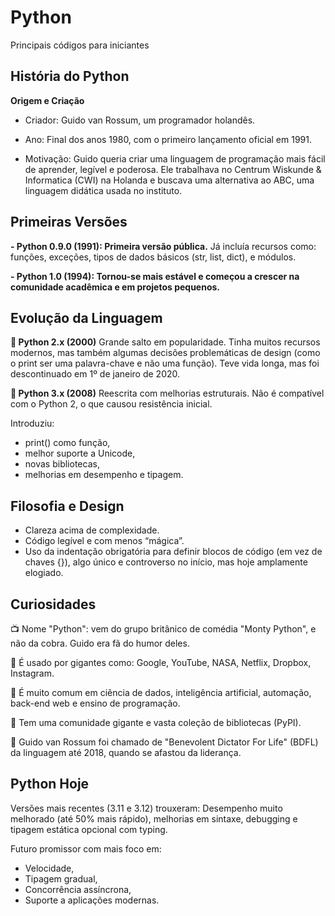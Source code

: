 # Python
 Principais códigos para iniciantes

## História do Python

**Origem e Criação**
- Criador: Guido van Rossum, um programador holandês.

- Ano: Final dos anos 1980, com o primeiro lançamento oficial em 1991.

- Motivação: Guido queria criar uma linguagem de programação mais fácil de aprender, legível e poderosa. Ele trabalhava no Centrum Wiskunde & Informatica (CWI) na Holanda e buscava uma alternativa ao ABC, uma linguagem didática usada no instituto.


## Primeiras Versões
**- Python 0.9.0 (1991): Primeira versão pública.**
Já incluía recursos como: funções, exceções, tipos de dados básicos (str, list, dict), e módulos.

**- Python 1.0 (1994): Tornou-se mais estável e começou a crescer na comunidade acadêmica e em projetos pequenos.**

## Evolução da Linguagem

**🐍 Python 2.x (2000)**
Grande salto em popularidade.
Tinha muitos recursos modernos, mas também algumas decisões problemáticas de design (como o print ser uma palavra-chave e não uma função).
Teve vida longa, mas foi descontinuado em 1º de janeiro de 2020.

**🐍 Python 3.x (2008)**
Reescrita com melhorias estruturais.
Não é compatível com o Python 2, o que causou resistência inicial.

Introduziu:

- print() como função,
- melhor suporte a Unicode,
- novas bibliotecas,
- melhorias em desempenho e tipagem.


## Filosofia e Design
- Clareza acima de complexidade.
- Código legível e com menos “mágica”.
- Uso da indentação obrigatória para definir blocos de código (em vez de chaves {}), algo único e controverso no início, mas hoje amplamente elogiado.

## Curiosidades
📺 Nome "Python": vem do grupo britânico de comédia "Monty Python", e não da cobra. Guido era fã do humor deles.

🧠 É usado por gigantes como: Google, YouTube, NASA, Netflix, Dropbox, Instagram.

🧪 É muito comum em ciência de dados, inteligência artificial, automação, back-end web e ensino de programação.

🧰 Tem uma comunidade gigante e vasta coleção de bibliotecas (PyPI).

🐍 Guido van Rossum foi chamado de "Benevolent Dictator For Life" (BDFL) da linguagem até 2018, quando se afastou da liderança.

## Python Hoje
Versões mais recentes (3.11 e 3.12) trouxeram:
Desempenho muito melhorado (até 50% mais rápido), melhorias em sintaxe, debugging e tipagem estática opcional com typing.

Futuro promissor com mais foco em:
- Velocidade,
- Tipagem gradual,
- Concorrência assíncrona,
- Suporte a aplicações modernas.



